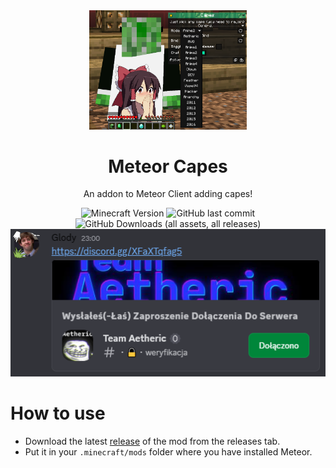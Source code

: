 <div align="center">
  <!-- Logo and Title -->
  <img src="https://github.com/Gllody/meteor-capes/blob/master/meteorcapes.png?raw=true" alt="logo" width="50%"/>
  <h1>Meteor Capes</h1>
  <p>An addon to Meteor Client adding capes!</p>

  <!-- Fancy badges -->
  <img src="https://img.shields.io/badge/Minecraft%20Version-1.21.5-blue" alt="Minecraft Version">
  <img alt="GitHub last commit" src="https://img.shields.io/github/last-commit/gllody/meteor-capes">
  <img alt="GitHub Downloads (all assets, all releases)" src="https://img.shields.io/github/downloads/gllody/meteor-capes/total">

</div>
<div align="center">
  <a href="https://discord.gg/XFaXTqfag5"><img src="https://github.com/Gllody/meteor-capes/blob/master/discord.png?raw=true"></a>
</div>

# How to use
- Download the latest [release](/../../releases) of the mod from the releases tab.
- Put it in your `.minecraft/mods` folder where you have installed Meteor.
